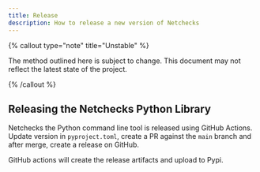 ```yaml
---
title: Release
description: How to release a new version of Netchecks
---
```

{% callout type="note" title="Unstable" %}

The method outlined here is subject to change. This document may not reflect the latest state of the project.

{% /callout %}


## Releasing the Netchecks Python Library

Netchecks the Python command line tool is released using GitHub Actions. 
Update version in `pyproject.toml`, create a PR against the `main` branch and after merge, create a release on GitHub. 

GitHub actions will create the release artifacts and upload to Pypi. 

